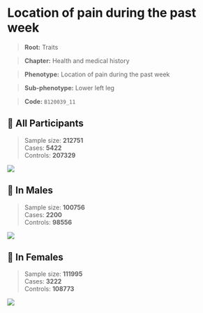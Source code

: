 # Location of pain during the past week
> **Root:** Traits  

> **Chapter:** Health and medical history  

> **Phenotype:** Location of pain during the past week  

> **Sub-phenotype:** Lower left leg  

> **Code:** `B120039_11`

## 🧪 All Participants  
> Sample size: **212751**  
> Cases: **5422**  
> Controls: **207329**
<img src="/Traits/Figures/ALL/B120039_11.png"/>
<CsvTable src="/Traits/Data/ALL/LG_B120039_11.csv" label="🔍 View full results" />

## 👨 In Males  
> Sample size: **100756**  
> Cases: **2200**  
> Controls: **98556**
<img src="/Traits/Figures/Male/B120039_11.png"/>
<CsvTable src="/Traits/Data/Male/LG_B120039_11.csv" label="🔍 View full results" />

## 👩 In Females  
> Sample size: **111995**  
> Cases: **3222**  
> Controls: **108773**
<img src="/Traits/Figures/Female/B120039_11.png"/>
<CsvTable src="/Traits/Data/Female/LG_B120039_11.csv" label="🔍 View full results" />
